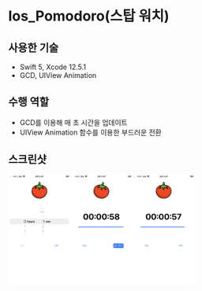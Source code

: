 # Ios_Pomodoro(스탑 워치)

## 사용한 기술

* Swift 5, Xcode 12.5.1
* GCD, UIView Animation

## 수행 역할

* GCD를 이용해 매 초 시간을 업데이트
* UIView Animation 함수를 이용한 부드러운 전환

## 스크린샷

<img src="./Image/1.png" width="25%" height="25%"/><img src="./Image/2.png" width="25%" height="25%"/><img src="./Image/3.png" width="25%" height="25%"/>

